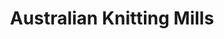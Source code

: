 ---
title: "Australian Knitting Mills"
url: /collingwood/australian-knitting-mills/
shop: Kleidung
---